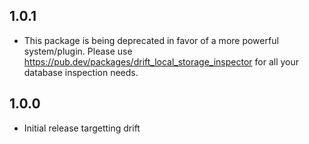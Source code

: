 ## 1.0.1

- This package is being deprecated in favor of a more powerful system/plugin. Please use https://pub.dev/packages/drift_local_storage_inspector for all your database inspection needs. 

## 1.0.0

- Initial release targetting drift
